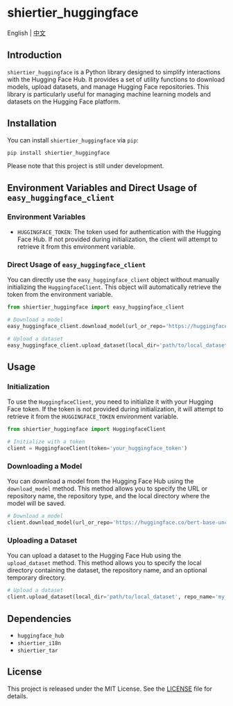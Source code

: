 # shiertier_huggingface

English | [中文](https://github.com/shiertier-utils/shiertier_huggingface/blob/main/README_zh.md)

## Introduction

`shiertier_huggingface` is a Python library designed to simplify interactions with the Hugging Face Hub. It provides a set of utility functions to download models, upload datasets, and manage Hugging Face repositories. This library is particularly useful for managing machine learning models and datasets on the Hugging Face platform.

## Installation

You can install `shiertier_huggingface` via `pip`:

```bash
pip install shiertier_huggingface
```

Please note that this project is still under development.

## Environment Variables and Direct Usage of `easy_huggingface_client`

### Environment Variables

- `HUGGINGFACE_TOKEN`: The token used for authentication with the Hugging Face Hub. If not provided during initialization, the client will attempt to retrieve it from this environment variable.

### Direct Usage of `easy_huggingface_client`

You can directly use the `easy_huggingface_client` object without manually initializing the `HuggingfaceClient`. This object will automatically retrieve the token from the environment variable.

```python
from shiertier_huggingface import easy_huggingface_client

# Download a model
easy_huggingface_client.download_model(url_or_repo='https://huggingface.co/bert-base-uncased', repo_type='repo', local_dir='./huggingface_models')

# Upload a dataset
easy_huggingface_client.upload_dataset(local_dir='path/to/local_dataset', repo_name='my_dataset_repo', tmp_dir='/root/.tmp')
```

## Usage

### Initialization

To use the `HuggingfaceClient`, you need to initialize it with your Hugging Face token. If the token is not provided during initialization, it will attempt to retrieve it from the `HUGGINGFACE_TOKEN` environment variable.

```python
from shiertier_huggingface import HuggingfaceClient

# Initialize with a token
client = HuggingfaceClient(token='your_huggingface_token')
```

### Downloading a Model

You can download a model from the Hugging Face Hub using the `download_model` method. This method allows you to specify the URL or repository name, the repository type, and the local directory where the model will be saved.

```python
# Download a model
client.download_model(url_or_repo='https://huggingface.co/bert-base-uncased', repo_type='repo', local_dir='./huggingface_models')
```

### Uploading a Dataset

You can upload a dataset to the Hugging Face Hub using the `upload_dataset` method. This method allows you to specify the local directory containing the dataset, the repository name, and an optional temporary directory.

```python
# Upload a dataset
client.upload_dataset(local_dir='path/to/local_dataset', repo_name='my_dataset_repo', tmp_dir='/root/.tmp')
```

## Dependencies

- `huggingface_hub`
- `shiertier_i18n`
- `shiertier_tar`

## License

This project is released under the MIT License. See the [LICENSE](LICENSE) file for details.